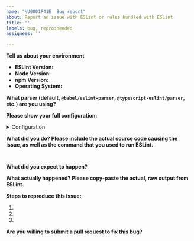 ```yaml
---
name: "\U0001F41E  Bug report"
about: Report an issue with ESLint or rules bundled with ESLint
title: ''
labels: bug, repro:needed
assignees: ''

---
```


<!--
    ESLint adheres to the Open JS Foundation Code of Conduct:
    https://eslint.org/conduct

    This template is for bug reports. If you are here for another reason, please see below:

    1. To propose a new rule: https://eslint.org/docs/developer-guide/contributing/new-rules
    2. To request a rule change: https://eslint.org/docs/developer-guide/contributing/rule-changes
    3. To request a change that is not a bug fix, rule change, or new rule: https://eslint.org/docs/developer-guide/contributing/changes
    4. If you have any questions, please stop by our chatroom: https://eslint.org/chat/help

    Note that leaving sections blank will make it difficult for us to troubleshoot and we may have to close the issue.
-->


**Tell us about your environment**

<!--
    If you are using ESLint v6.5.0 or later, you can run ESLint with the `--env-info` flag and paste the output here.
-->

* **ESLint Version:**
* **Node Version:**
* **npm Version:**
* **Operating System:** 

**What parser (default, `@babel/eslint-parser`, `@typescript-eslint/parser`, etc.) are you using?**

<!-- if you are using a parser other than ESLint's default, please try using the default parser to verify if the issue is parser-specific -->

**Please show your full configuration:**

<details>
<summary>Configuration</summary>

<!-- Paste your configuration below: -->
```js

```

</details>

**What did you do? Please include the actual source code causing the issue, as well as the command that you used to run ESLint.**

<!-- Paste the source code below: -->
```js

```

<!-- Paste the command you used to run ESLint: -->
```bash

```

**What did you expect to happen?**


**What actually happened? Please copy-paste the actual, raw output from ESLint.**


**Steps to reproduce this issue:**

<!-- Please tell us exactly how to see the issue you're describing -->

1. 
2. 
3. 

**Are you willing to submit a pull request to fix this bug?**
